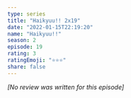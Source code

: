 ```yaml
---
type: series
title: "Haikyuu!! 2x19"
date: "2022-01-15T22:19:20"
name: "Haikyuu!!"
season: 2
episode: 19
rating: 3
ratingEmoji: "⭐️⭐️⭐️"
share: false
---
```


*[No review was written for this episode]*
